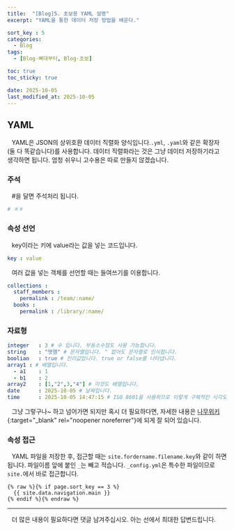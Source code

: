 ```yaml
---
title:  "[Blog]5. 초보용 YAML 설명"
excerpt: "YAML을 통한 데이터 저장 방법을 배운다."

sort_key : 5
categories:
  - Blog
tags:
  - [Blog-뼈대부터, Blog-초보]

toc: true
toc_sticky: true

date: 2025-10-05
last_modified_at: 2025-10-05
---
```

## YAML
⠀YAML은 JSON의 상위호환 데이터 직렬화 양식입니다.`.yml`, `.yaml`와 같은 확장자(둘 다 똑같습니다)를 사용합니다. 데이터 직렬화라는 것은 그냥 데이터 저장하기라고 생각하면 됩니다. 엄청 쉬우니 고수용은 따로 만들지 않겠습니다.

### 주석  
⠀#을 달면 주석처리 됩니다.
```yml
# ㅎㅎ
```
### 속성 선언
⠀key이라는 키에 value라는 값을 넣는 코드입니다.
```yml
key : value
```
⠀여러 값을 넣는 객체를 선언할 때는 들여쓰기를 이용합니다.
```yml
collections : 
  staff_members :
    permalink : /team/:name/
  books :
    permalink : /library/:name/
```
### 자료형
```yml
integer   : 3 # 수 입니다. 부동소수점도 사용 가능합니다.
string    : "엣헴" # 문자열입니다. " 없어도 문자열로 인식합니다.
boolian   : true # 진리값입니다. true or false를 나타냅니다.
array1 : # 배열입니다.
  - a1    : 1
  - b1    : 2
array2    : [1,"2",3,"4"] # 이것도 배열입니다.
date      : 2025-10-05 # 날짜입니다.
time      : 2025-10-05 14:47:15 # ISO 8601을 사용하므로 이렇게 구체적인 시각도 표현 가능합니다.
```
⠀그냥 그렇구나~ 하고 넘어가면 되지만 혹시 더 필요하다면, 자세한 내용은 [나무위키](https://namu.wiki/w/YAML#s-3){:target="_blank" rel="noopener noreferrer"}에 되게 잘 되어 있습니다.
### 속성 접근
⠀YAML 파일을 저장한 후, 접근할 때는 `site.fordername.filename.key`와 같이 하면 됩니다. 파일이름 앞에 붙인 `_`는 빼고 적습니다. `_config.yml`은 특수한 파일이므로 `site.`에서 바로 접근합니다.
```liquid
{% raw %}{% if page.sort_key == 3 %}
  {{ site.data.navigation.main }}
{% endif %}{% endraw %}
```

***
⠀더 많은 내용이 필요하다면 댓글 남겨주십시오. 아는 선에서 최대한 답변드립니다.